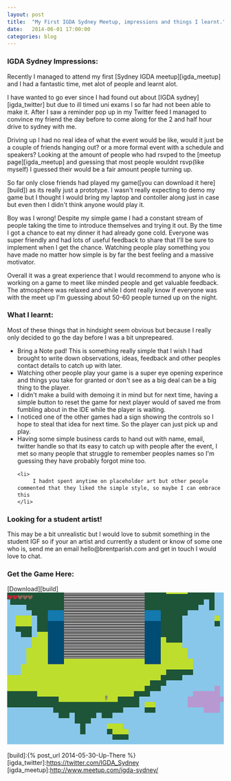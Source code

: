 ```yaml
---
layout: post
title:  "My First IGDA Sydney Meetup, impressions and things I learnt."
date:   2014-06-01 17:00:00
categories: blog
---
```


<h3>IGDA Sydney Impressions:</h3>
Recently I managed to attend my first [Sydney IGDA meetup][igda_meetup] and I had a fantastic time, met alot of people and learnt alot.

I have wanted to go ever since I had found out about [IGDA sydney][igda_twitter] but due to ill timed uni exams I so far had not been able to make it. After I saw a reminder pop up in my Twitter feed I managed to convince my friend the day before to come along for the 2 and half hour drive to sydney with me. 

Driving up I had no real idea of what the event would be like, would it just be a couple of friends hanging out? or a more formal event with a schedule and speakers? Looking at the amount of people who had rsvped to the [meetup page][igda_meetup] and guessing that most people wouldnt rsvp(like myself) I guessed their would be a fair amount people turning up.

So far only close friends had played my game([you can download it here][build]) as its really just a prototype. I wasn't really expecting to demo my game but I thought I would bring my laptop and contoller along just in case but even then I didn't think anyone would play it.

Boy was I wrong! Despite my simple game I had a constant stream of people taking the time to introduce themselves and trying it out. By the time I got a chance to eat my dinner it had already gone cold. Everyone was super friendly and had lots of useful feedback to share that I'll be sure to implement when I get the chance. Watching people play something you have made no matter how simple is by far the best feeling and a massive motivator.

Overall it was a great experience that I would recommend to anyone who is working on a game to meet like minded people and get valuable feedback. The atmosphere was relaxed and while I dont really know if everyone was with the meet up I'm guessing about 50-60 people turned up on the night.

<h3>What I learnt:</h3>
Most of these things that in hindsight seem obvious but because I really only decided to go the day before I was a bit unprepeared.

<ul>
	<li>
		Bring a Note pad! This is something really simple that I wish I had brought to write down observations, ideas, feedback and other peoples contact details to catch up with later.		
	</li>
	<li>
		Watching other people play your game is a super eye opening experince and things you take for granted or don't see as a big deal can be a big thing to the player.
	</li>
	<li>
		I didn't make a build with demoing it in mind but for next time, having a simple button to reset the game for next player would of saved me from fumbling about in the IDE while the player is waiting.
	</li>
	<li>
		I noticed one of the other games had a sign showing the controls so I hope to steal that idea for next time. So the player can just pick up and play.
	</li>
	<li>
		Having some simple business cards to hand out with name, email, twitter handle so that its easy to catch up with people after the event, I met so many people that struggle to remember peoples names so I'm guessing they have probably forgot mine too.
	</li>

	<li>
		 I hadnt spent anytime on placeholder art but other people commented that they liked the simple style, so maybe I can embrace this
	</li>
</ul>


<h3>Looking for a student artist!</h3>
This may be a bit unrealistic but I would love to submit something in the student IGF so if your an artist and currently a student or know of some one who is, send me an email hello@brentparish.com and get in touch I would love to chat. 

<h3 class="inline">Get the Game Here:</h3>[Download][build]

<img src="/assets/Up_There_in_game_project.png" />

[build]:{% post_url 2014-05-30-Up-There %}
[igda_twitter]:https://twitter.com/IGDA_Sydney
[igda_meetup]:http://www.meetup.com/igda-sydney/